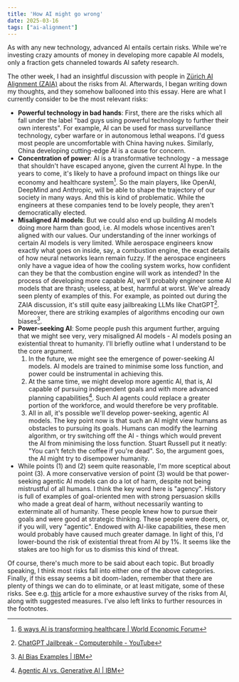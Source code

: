 ```yaml
---
title: 'How AI might go wrong'
date: 2025-03-16
tags: ["ai-alignment"]
---
```


As with any new technology, advanced AI entails certain risks. While we're investing crazy amounts of money in developing more capable AI models, only a fraction gets channeled towards AI safety research.

The other week, I had an insightful discussion with people in [Zürich AI Alignment (ZAIA)](https://www.zurich-ai-alignment.com) about the risks from AI. Afterwards, I began writing down my thoughts, and they somehow ballooned into this essay. Here are what I currently consider to be the most relevant risks:

- **Powerful technology in bad hands**: First, there are the risks which all fall under the label "bad guys using powerful technology to further their own interests". For example, AI can be used for mass surveillance technology, cyber warfare or in autonomous lethal weapons. I'd guess most people are uncomfortable with China having nukes. Similarly, China developing cutting-edge AI is a cause for concern.
- **Concentration of power**: AI is a transformative technology - a message that shouldn't have escaped anyone, given the current AI hype. In the years to come, it's likely to have a profound impact on things like our economy and healthcare system[^1]. So the main players, like OpenAI, DeepMind and Anthropic, will be able to shape the trajectory of our society in many ways. And this is kind of problematic. While the engineers at these companies tend to be lovely people, they aren't democratically elected.
- **Misaligned AI models**: But we could also end up building AI models doing more harm than good, i.e. AI models whose incentives aren't aligned with our values. Our understanding of the inner workings of certain AI models is very limited. While aerospace engineers know exactly what goes on inside, say, a combustion engine, the exact details of how neural networks learn remain fuzzy. If the aerospace engineers only have a vague idea of how the cooling system works, how confident can they be that the combustion engine will work as intended? In the process of developing more capable AI, we'll probably engineer some AI models that are thrash; useless, at best, harmful at worst. We've already seen plenty of examples of this. For example, as pointed out during the ZAIA discussion, it's still quite easy jailbreaking LLMs like ChatGPT[^2]. Moreover, there are striking examples of algorithms encoding our own biases[^3].
- **Power-seeking AI**: Some people push this argument further, arguing that we might see very, very misaligned AI models - AI models posing an existential threat to humanity. I'll briefly outline what I understand to be the core argument.
    1. In the future, we might see the emergence of power-seeking AI models. AI models are trained to minimise some loss function, and power could be instrumental in achieving this.
    2. At the same time, we might develop more agentic AI, that is, AI capable of pursuing independent goals and with more advanced planning capabilities[^5]. Such AI agents could replace a greater portion of the workforce, and would therefore be very profitable.
    3. All in all, it's possible we'll develop power-seeking, agentic AI models. The key point now is that such an AI might view humans as obstacles to pursuing its goals. Humans can modify the learning algorithm, or try switching off the AI - things which would prevent the AI from minimising the loss function. Stuart Russell put it neatly:  "You can't fetch the coffee if you're dead". So, the argument goes, the AI might try to disempower humanity.
- While points (1) and (2) seem quite reasonable, I'm more sceptical about point (3). A more conservative version of point (3) would be that power-seeking agentic AI models can do a lot of harm, despite not being mistrustful of all humans. I think the key word here is "agency". History is full of examples of goal-oriented men with strong persuasion skills who made a great deal of harm, without necessarily wanting to exterminate all of humanity. These people knew how to pursue their goals and were good at strategic thinking. These people were doers, or, if you will, very "agentic". Endowed with AI-like capabilities, these men would probably have caused much greater damage. In light of this, I'd lower-bound the risk of existential threat from AI by 1%. It seems like the stakes are too high for us to dismiss this kind of threat.

Of course, there's much more to be said about each topic. But broadly speaking, I think most risks fall into either one of the above categories. Finally, if this essay seems a bit doom-laden, remember that there are plenty of things we can do to eliminate, or at least mitigate, some of these risks. See e.g. [this](https://www.lesswrong.com/posts/9dNxz2kjNvPtiZjxj/risks-from-ai-overview-summary) article for a more exhaustive survey of the risks from AI, along with suggested measures. I've also left links to further resources in the footnotes.

[^1]: [6 ways AI is transforming healthcare | World Economic Forum](https://www.weforum.org/stories/2025/03/ai-transforming-global-health/)
[^2]: [ChatGPT Jailbreak - Computerphile - YouTube](https://www.youtube.com/watch?v=zn2ukSnDqSg)
[^3]: [AI Bias Examples | IBM](https://www.ibm.com/think/topics/shedding-light-on-ai-bias-with-real-world-examples)
[^5]:[Agentic AI vs. Generative AI | IBM](https://www.ibm.com/think/topics/agentic-ai-vs-generative-ai)
